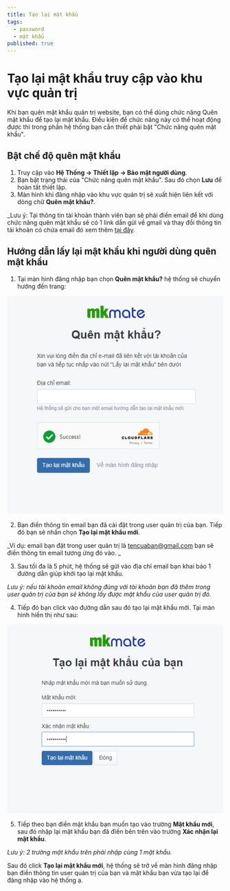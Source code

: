 ```yaml
---
title: Tạo lại mật khẩu
tags:
  - password
  - mật khẩu
published: true
---
```

# Tạo lại mật khẩu truy cập vào khu vực quản trị
Khi bạn quên mật khẩu quản trị website, bạn có thể dùng chức năng Quên mật khẩu để tạo lại mật khẩu. Điều kiện để chức năng này có thể hoạt động được thì trong phần hệ thống bạn cần thiết phải bật "Chức năng quên mật khẩu".

## Bật chế độ quên mật khẩu
1. Truy cập vào **Hệ Thống -> Thiết lập -> Bảo mật người dùng**.
2. Bạn bật trạng thái của "Chức năng quên mật khẩu". Sau đó chọn **Lưu** để hoàn tất thiết lập.
3. Màn hình khi đăng nhập vào khu vực quản trị sẽ xuất hiện liên kết với dòng chữ **Quên mật khẩu?**.

_Lưu ý: Tại thông tin tài khoản thành viên bạn sẽ phải điền email để khi dùng chức năng quên mật khẩu sẽ có 1 link dẫn gửi về gmail và thay đổi thông tin tài khoản có chứa email đó xem thêm [tại đây](https://mkmate.osd.vn/docs/setting/user/).

## Hướng dẫn lấy lại mật khẩu khi người dùng quên mật khẩu

1. Tại màn hình đăng nhập bạn chọn **Quên mật khẩu?** hệ thống sẽ chuyển hướng đến trang:

![password](img/password.jpg)

2. Bạn điền thông tin email bạn đã cài đặt trong user quản trị của bạn. Tiếp đó bạn sẽ nhấn chọn **Tạo lại mật khẩu mới**.

_Ví dụ: email bạn đặt trong user quản trị là tencuaban@gmail.com bạn sẽ điền thông tin email tương ứng đó vào. _

3. Sau tối đa là 5 phút, hệ thống sẽ gửi vào địa chỉ email bạn khai báo 1 đường dẫn giúp khởi tạo lại mật khẩu.

_Lưu ý: nếu tài khoản email không đúng với tài khoản bạn đã thêm trong user quản trị của bạn sẽ không lấy được mật khẩu của user quản trị đó._

4. Tiếp đó bạn click vào đường dẫn sau đó tạo lại mật khẩu mới. Tại màn hình hiển thị như sau:

![password-1](img/password-1.jpg)

5. Tiếp theo bạn điền mật khẩu bạn muốn tạo vào trường **Mật khẩu mới**, sau đó nhập lại mật khẩu bạn đã điền bên trên vào trường **Xác nhận lại mật khẩu**.

_Lưu ý: 2 trường mật khẩu trên phải nhập cùng 1 mật khẩu._

Sau đó click **Tạo lại mật khẩu mới**, hệ thống sẽ trở về màn hình đăng nhập bạn điền thông tin user quản trị của bạn và mật khẩu bạn vừa tạo lại để đăng nhập vào hệ thống ạ.
